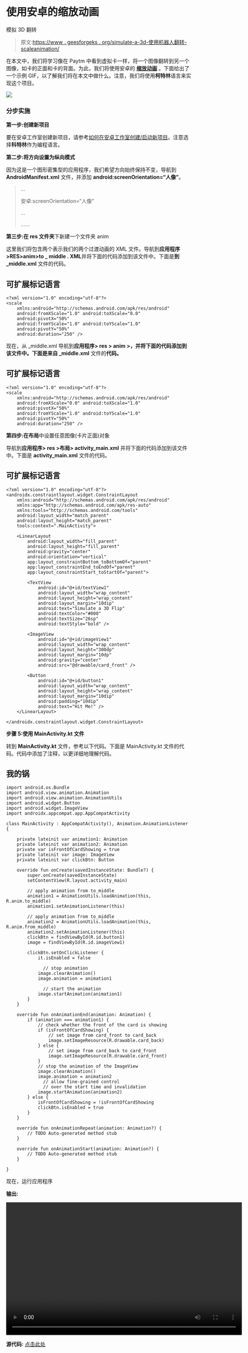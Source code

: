 # 使用安卓的缩放动画

模拟 3D 翻转

> 原文:[https://www . geesforgeks . org/simulate-a-3d-使用机器人翻转-scaleanimation/](https://www.geeksforgeeks.org/simulate-a-3d-flip-by-using-androids-scaleanimation/)

在本文中，我们将学习像在 Paytm 中看到虚拟卡一样，将一个图像翻转到另一个图像，如卡的正面和卡的背面。为此，我们将使用安卓的 [**缩放动画**](https://developer.android.com/reference/android/view/animation/ScaleAnimation) 。下面给出了一个示例 GIF，以了解我们将在本文中做什么。注意，我们将使用**柯特林**语言来实现这个项目。

![](img/71780f2cf62c25f990f6d38bd26fdb58.png)

### **分步实施**

**第一步:创建新项目**

要在安卓工作室创建新项目，请参考[如何在安卓工作室创建/启动新项目](https://www.geeksforgeeks.org/android-how-to-create-start-a-new-project-in-android-studio/)。注意选择**科特林**作为编程语言。

**第二步:将方向设置为纵向模式**

因为这是一个图形密集型的应用程序，我们希望方向始终保持不变，导航到 **AndroidManifest.xml** 文件，并添加 **android:screenOrientation=“人像”**。

> …
> 
> 安卓:screenOrientation=“人像”
> 
> …
> 
> ……

**第三步:在 res 文件夹**下新建一个文件夹 anim

这里我们将包含两个表示我们的两个过渡动画的 XML 文件。导航到**应用程序>RES>anim>to _ middle . XML**并将下面的代码添加到该文件中。下面是**到 _middle.xml** 文件的代码。

## 可扩展标记语言

```
<?xml version="1.0" encoding="utf-8"?>
<scale
    xmlns:android="http://schemas.android.com/apk/res/android"
    android:fromXScale="1.0" android:toXScale="0.0"
    android:pivotX="50%"
    android:fromYScale="1.0" android:toYScale="1.0"
    android:pivotY="50%"
    android:duration="250" />
```

现在，从 _middle.xml 导航到**应用程序> res > anim >，并将下面的代码添加到该文件中。下面是来自 _middle.xml** 文件的**代码。**

## 可扩展标记语言

```
<?xml version="1.0" encoding="utf-8"?>
<scale
    xmlns:android="http://schemas.android.com/apk/res/android"
    android:fromXScale="0.0" android:toXScale="1.0"
    android:pivotX="50%"
    android:fromYScale="1.0" android:toYScale="1.0"
    android:pivotY="50%"
    android:duration="250" />
```

**第四步:在布局**中设置任意图像(卡片正面)对象

导航到**应用程序> res >布局> activity_main.xml** 并将下面的代码添加到该文件中。下面是 **activity_main.xml** 文件的代码。

## 可扩展标记语言

```
<?xml version="1.0" encoding="utf-8"?>
<androidx.constraintlayout.widget.ConstraintLayout 
    xmlns:android="http://schemas.android.com/apk/res/android"
    xmlns:app="http://schemas.android.com/apk/res-auto"
    xmlns:tools="http://schemas.android.com/tools"
    android:layout_width="match_parent"
    android:layout_height="match_parent"
    tools:context=".MainActivity">

    <LinearLayout
        android:layout_width="fill_parent"
        android:layout_height="fill_parent"
        android:gravity="center"
        android:orientation="vertical"
        app:layout_constraintBottom_toBottomOf="parent"
        app:layout_constraintEnd_toEndOf="parent"
        app:layout_constraintStart_toStartOf="parent">

        <TextView
            android:id="@+id/textView1"
            android:layout_width="wrap_content"
            android:layout_height="wrap_content"
            android:layout_margin="10dip"
            android:text="Simulate a 3D Flip"
            android:textColor="#000"
            android:textSize="26sp"
            android:textStyle="bold" />

        <ImageView
            android:id="@+id/imageView1"
            android:layout_width="wrap_content"
            android:layout_height="300dp"
            android:layout_margin="10dp"
            android:gravity="center"
            android:src="@drawable/card_front" />

        <Button
            android:id="@+id/button1"
            android:layout_width="wrap_content"
            android:layout_height="wrap_content"
            android:layout_margin="10dip"
            android:padding="10dip"
            android:text="Hit Me!" />
    </LinearLayout>

</androidx.constraintlayout.widget.ConstraintLayout>
```

**步骤 5:使用 MainActivity.kt 文件**

转到 **MainActivity.kt** 文件，参考以下代码。下面是 MainActivity.kt 文件的代码。代码中添加了注释，以更详细地理解代码。

## 我的锅

```
import android.os.Bundle
import android.view.animation.Animation
import android.view.animation.AnimationUtils
import android.widget.Button
import android.widget.ImageView
import androidx.appcompat.app.AppCompatActivity

class MainActivity : AppCompatActivity(), Animation.AnimationListener {

    private lateinit var animation1: Animation
    private lateinit var animation2: Animation
    private var isFrontOfCardShowing = true
    private lateinit var image: ImageView
    private lateinit var clickBtn: Button

    override fun onCreate(savedInstanceState: Bundle?) {
        super.onCreate(savedInstanceState)
        setContentView(R.layout.activity_main)

        // apply animation from to_middle
        animation1 = AnimationUtils.loadAnimation(this, R.anim.to_middle) 
        animation1.setAnimationListener(this)

        // apply animation from to_middle
        animation2 = AnimationUtils.loadAnimation(this, R.anim.from_middle) 
        animation2.setAnimationListener(this)
        clickBtn = findViewById(R.id.button1)
        image = findViewById(R.id.imageView1)

        clickBtn.setOnClickListener {
            it.isEnabled = false

              // stop animation
            image.clearAnimation() 
            image.animation = animation1

              // start the animation
            image.startAnimation(animation1) 
        }
    }

    override fun onAnimationEnd(animation: Animation) {
        if (animation === animation1) {
            // check whether the front of the card is showing
            if (isFrontOfCardShowing) {
                // set image from card_front to card_back
                image.setImageResource(R.drawable.card_back) 
            } else {
                // set image from card_back to card_front
                image.setImageResource(R.drawable.card_front) 
            }
            // stop the animation of the ImageView
            image.clearAnimation()
            image.animation = animation2
              // allow fine-grained control 
              // over the start time and invalidation
            image.startAnimation(animation2) 
        } else {
            isFrontOfCardShowing = !isFrontOfCardShowing
            clickBtn.isEnabled = true
        }
    }

    override fun onAnimationRepeat(animation: Animation?) {
        // TODO Auto-generated method stub
    }

    override fun onAnimationStart(animation: Animation?) {
        // TODO Auto-generated method stub
    }

}
```

现在，运行应用程序

**输出:**

<video class="wp-video-shortcode" id="video-668237-1" width="640" height="360" preload="metadata" controls=""><source type="video/mp4" src="https://media.geeksforgeeks.org/wp-content/uploads/20210808155909/flip.mp4?_=1">[https://media.geeksforgeeks.org/wp-content/uploads/20210808155909/flip.mp4](https://media.geeksforgeeks.org/wp-content/uploads/20210808155909/flip.mp4)</video>

**源代码:** [点击此处](https://media.geeksforgeeks.org/wp-content/cdn-uploads/20210821150508/FlipCard-GFGarticle-main.zip)